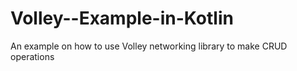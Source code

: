 # Volley--Example-in-Kotlin
An example on how to use Volley networking library to make CRUD operations
